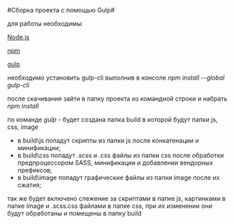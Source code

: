 #Сборка проекта с помощью Gulp#

для работы необходимы:

[Node.js](https://nodejs.org/en/)

[npm](https://www.npmjs.com/)

[gulp](http://gulpjs.com/)

необходимо установить gulp-cli выполнив в консоле
	*npm install --global gulp-cli*



 

после скачивания зайти в папку проекта из командной строки и набрать
		*npm install*

по команде *gulp* - будет создана папка build в которой будут папки js, css, image

* в build\js попадут скрипты из папки js после конкатенации и минификации;
* в build\css  попадут .scss и .css файлы  из папки css после обработки предпроцессором SASS, минификации и добавлении вендорных префиксов;
* в build\image  попадут графические файлы  из папки image после их сжатия;

так же  будет включено слежение за скриптами в папке js, картинками в папке image и .scss\.css  файлами в папке css, при их изменении они будут обработаны и помещены в папку build
